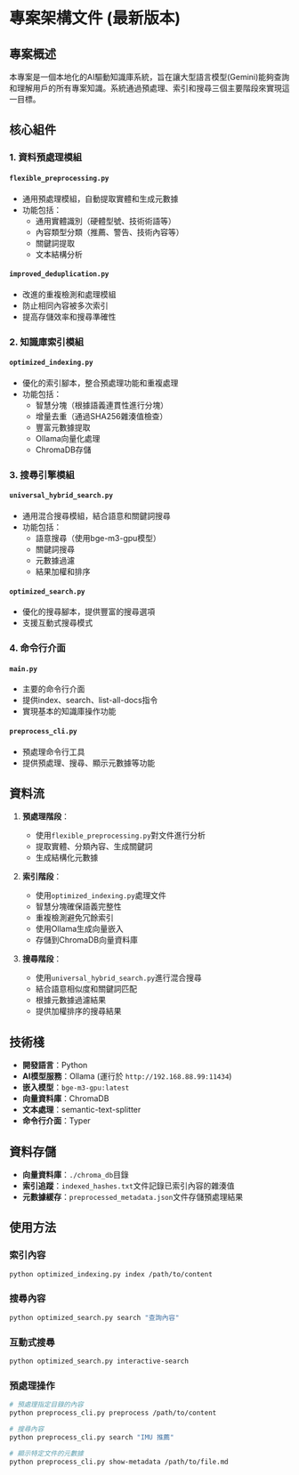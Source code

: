 # 專案架構文件 (最新版本)

## 專案概述

本專案是一個本地化的AI驅動知識庫系統，旨在讓大型語言模型(Gemini)能夠查詢和理解用戶的所有專案知識。系統通過預處理、索引和搜尋三個主要階段來實現這一目標。

## 核心組件

### 1. 資料預處理模組

#### `flexible_preprocessing.py`
- 通用預處理模組，自動提取實體和生成元數據
- 功能包括：
  - 通用實體識別（硬體型號、技術術語等）
  - 內容類型分類（推薦、警告、技術內容等）
  - 關鍵詞提取
  - 文本結構分析

#### `improved_deduplication.py`
- 改進的重複檢測和處理模組
- 防止相同內容被多次索引
- 提高存儲效率和搜尋準確性

### 2. 知識庫索引模組

#### `optimized_indexing.py`
- 優化的索引腳本，整合預處理功能和重複處理
- 功能包括：
  - 智慧分塊（根據語義連貫性進行分塊）
  - 增量去重（通過SHA256雜湊值檢查）
  - 豐富元數據提取
  - Ollama向量化處理
  - ChromaDB存儲

### 3. 搜尋引擎模組

#### `universal_hybrid_search.py`
- 通用混合搜尋模組，結合語意和關鍵詞搜尋
- 功能包括：
  - 語意搜尋（使用bge-m3-gpu模型）
  - 關鍵詞搜尋
  - 元數據過濾
  - 結果加權和排序

#### `optimized_search.py`
- 優化的搜尋腳本，提供豐富的搜尋選項
- 支援互動式搜尋模式

### 4. 命令行介面

#### `main.py`
- 主要的命令行介面
- 提供index、search、list-all-docs指令
- 實現基本的知識庫操作功能

#### `preprocess_cli.py`
- 預處理命令行工具
- 提供預處理、搜尋、顯示元數據等功能

## 資料流

1. **預處理階段**：
   - 使用`flexible_preprocessing.py`對文件進行分析
   - 提取實體、分類內容、生成關鍵詞
   - 生成結構化元數據

2. **索引階段**：
   - 使用`optimized_indexing.py`處理文件
   - 智慧分塊確保語義完整性
   - 重複檢測避免冗餘索引
   - 使用Ollama生成向量嵌入
   - 存儲到ChromaDB向量資料庫

3. **搜尋階段**：
   - 使用`universal_hybrid_search.py`進行混合搜尋
   - 結合語意相似度和關鍵詞匹配
   - 根據元數據過濾結果
   - 提供加權排序的搜尋結果

## 技術棧

- **開發語言**：Python
- **AI模型服務**：Ollama (運行於 `http://192.168.88.99:11434`)
- **嵌入模型**：`bge-m3-gpu:latest`
- **向量資料庫**：ChromaDB
- **文本處理**：semantic-text-splitter
- **命令行介面**：Typer

## 資料存儲

- **向量資料庫**：`./chroma_db`目錄
- **索引追蹤**：`indexed_hashes.txt`文件記錄已索引內容的雜湊值
- **元數據緩存**：`preprocessed_metadata.json`文件存儲預處理結果

## 使用方法

### 索引內容
```bash
python optimized_indexing.py index /path/to/content
```

### 搜尋內容
```bash
python optimized_search.py search "查詢內容"
```

### 互動式搜尋
```bash
python optimized_search.py interactive-search
```

### 預處理操作
```bash
# 預處理指定目錄的內容
python preprocess_cli.py preprocess /path/to/content

# 搜尋內容
python preprocess_cli.py search "IMU 推薦"

# 顯示特定文件的元數據
python preprocess_cli.py show-metadata /path/to/file.md
```